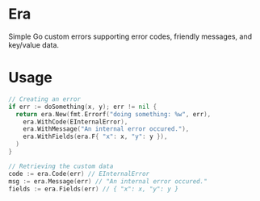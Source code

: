 # Era
Simple Go custom errors supporting error codes, friendly messages, and key/value data.

# Usage
```go
// Creating an error
if err := doSomething(x, y); err != nil {
  return era.New(fmt.Errorf("doing something: %w", err),
    era.WithCode(EInternalError),
    era.WithMessage("An internal error occured."),
    era.WithFields(era.F{ "x": x, "y": y }),
  )
}

// Retrieving the custom data
code := era.Code(err) // EInternalError
msg := era.Message(err) // "An internal error occured."
fields := era.Fields(err) // { "x": x, "y": y }
```
